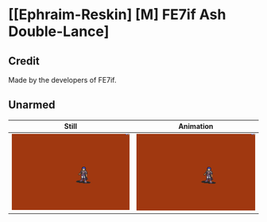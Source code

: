 # [\[Ephraim-Reskin\] \[M\] FE7if Ash Double-Lance]

## Credit

Made by the developers of FE7if.
	
## Unarmed

| Still | Animation |
| :---: | :-------: |
| ![Unarmed still](./Unarmed_000.png) | ![Unarmed animation](./Unarmed.gif) |
